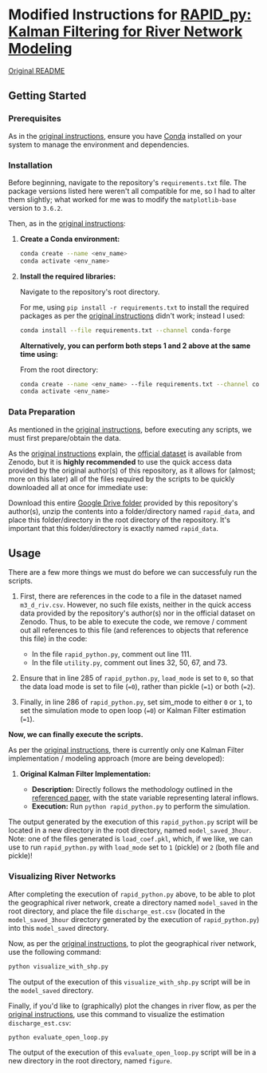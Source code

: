 # Modified Instructions for [RAPID_py: Kalman Filtering for River Network Modeling](https://github.com/milkytipo/RAPID_py)

[Original README](https://github.com/wentac4/RAPID_py/blob/master/ORIGINAL_README.md)

## Getting Started

### Prerequisites

As in the [original instructions](https://github.com/wentac4/RAPID_py/blob/master/ORIGINAL_README.md), ensure you have [Conda](https://docs.conda.io/en/latest/) installed on your system to manage the environment and dependencies.

### Installation

Before beginning, navigate to the repository's `requirements.txt` file. The package versions listed here weren't all compatible for me, so I had to alter them slightly; what worked for me was to modify the `matplotlib-base` version to `3.6.2`.

Then, as in the [original instructions](https://github.com/wentac4/RAPID_py/blob/master/ORIGINAL_README.md):

1. **Create a Conda environment:**

   ```bash
   conda create --name <env_name>
   conda activate <env_name>
   ```

2. **Install the required libraries:**

   Navigate to the repository's root directory.

   For me, using `pip install -r requirements.txt` to install the required packages as per the [original instructions](https://github.com/wentac4/RAPID_py/blob/master/ORIGINAL_README.md) didn't work; instead I used:

   ```bash
   conda install --file requirements.txt --channel conda-forge
   ```

   **Alternatively, you can perform both steps 1 and 2 above at the same time using:**

   From the root directory:

   ```bash
   conda create --name <env_name> --file requirements.txt --channel conda-forge
   conda activate <env_name>
   ```

### Data Preparation

As mentioned in the [original instructions](https://github.com/wentac4/RAPID_py/blob/master/ORIGINAL_README.md), before executing any scripts, we must first prepare/obtain the data.

As the [original instructions](https://github.com/wentac4/RAPID_py/blob/master/ORIGINAL_README.md) explain, the [official dataset](https://zenodo.org/doi/10.5281/zenodo.3688690) is available from Zenodo, but it is **highly recommended** to use the quick access data provided by the original author(s) of this repository, as it allows for (almost; more on this later) all of the files required by the scripts to be quickly downloaded all at once for immediate use:

Download this entire [Google Drive folder](https://drive.google.com/drive/folders/1nSMEgkIPLAxm3v53iAnoHCitFg82F7vR?usp=drive_link) provided by this repository's author(s), unzip the contents into a folder/directory named `rapid_data`, and place this folder/directory in the root directory of the repository. It's important that this folder/directory is exactly named `rapid_data`.

## Usage

There are a few more things we must do before we can successfuly run the scripts.

1. First, there are references in the code to a file in the dataset named `m3_d_riv.csv`. However, no such file exists, neither in the quick access data provided by the repository's author(s) nor in the official dataset on Zenodo. Thus, to be able to execute the code, we remove / comment out all references to this file (and references to objects that reference this file) in the code:

   - In the file `rapid_python.py`, comment out line 111.
   - In the file `utility.py`, comment out lines 32, 50, 67, and 73.

2. Ensure that in line 285 of `rapid_python.py`, `load_mode` is set to `0`, so that the data load mode is set to file (`=0`), rather than pickle (`=1`) or both (`=2`).

3. Finally, in line 286 of `rapid_python.py`, set sim_mode to either `0` or `1`, to set the simulation mode to open loop (`=0`) or Kalman Filter estimation (`=1`).

**Now, we can finally execute the scripts.**

As per the [original instructions](https://github.com/wentac4/RAPID_py/blob/master/ORIGINAL_README.md), there is currently only one Kalman Filter implementation / modeling approach (more are being developed):

1. **Original Kalman Filter Implementation:**

   - **Description:** Directly follows the methodology outlined in the [referenced paper](https://journals.ametsoc.org/view/journals/hydr/21/3/jhm-d-19-0084.1.xml), with the state variable representing lateral inflows.
   - **Execution:** Run `python rapid_python.py` to perform the simulation.

The output generated by the execution of this `rapid_python.py` script will be located in a new directory in the root directory, named `model_saved_3hour`. Note: one of the files generated is `load_coef.pkl`, which, if we like, we can use to run `rapid_python.py` with `load_mode` set to `1` (pickle) or `2` (both file and pickle)!

### Visualizing River Networks

After completing the execution of `rapid_python.py` above, to be able to plot the geographical river network, create a directory named `model_saved` in the root directory, and place the file `discharge_est.csv` (located in the `model_saved_3hour` directory generated by the execution of `rapid_python.py`) into this `model_saved` directory.

Now, as per the [original instructions](https://github.com/wentac4/RAPID_py/blob/master/ORIGINAL_README.md), to plot the geographical river network, use the following command:

```bash
python visualize_with_shp.py
```

The output of the execution of this `visualize_with_shp.py` script will be in the `model_saved` directory.

Finally, if you'd like to (graphically) plot the changes in river flow, as per the [original instructions](https://github.com/wentac4/RAPID_py/blob/master/ORIGINAL_README.md), use this command to visualize the estimation `discharge_est.csv`:

```bash
python evaluate_open_loop.py
```

The output of the execution of this `evaluate_open_loop.py` script will be in a new directory in the root directory, named `figure`.
